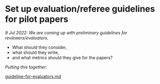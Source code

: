 # Set up evaluation/referee guidelines for pilot papers

_9 Jul 2022: We are coming up with preliminary guidelines for reviewers/evaluators._&#x20;

* What should they consider,
* what should they write,&#x20;
* and what metrics should they give for the papers?

_Putting this together:_

[guideline-for-evaluators.md](../key-issues-explanations-faq/policies-and-templates/guideline-for-evaluators.md "mention")

